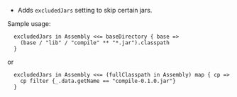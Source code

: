 - Adds `excludedJars` setting to skip certain jars.

Sample usage:

      excludedJars in Assembly <<= baseDirectory { base => 
        (base / "lib" / "compile" ** "*.jar").classpath
      }

or

      excludedJars in Assembly <<= (fullClasspath in Assembly) map { cp => 
        cp filter {_.data.getName == "compile-0.1.0.jar"}
      }

